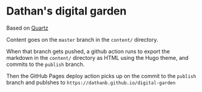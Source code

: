 # Dathan's digital garden

Based on [Quartz](https://quartz.jzhao.xyz/)

Content goes on the `master` branch in the `content/` directory.

When that branch gets pushed, a github action runs to export the markdown in the `content/` directory as HTML using the Hugo theme, and commits to the `publish` branch.

Then the GitHub Pages deploy action picks up on the commit to the `publish` branch and publshes to `https://dathanb.github.io/digital-garden`
